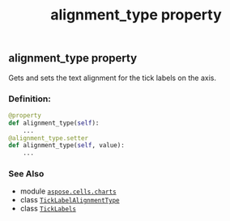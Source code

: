 ﻿---
title: alignment_type property
second_title: Aspose.Cells for Python via .NET API References
description: 
type: docs
weight: 30
url: /aspose.cells.charts/ticklabels/alignment_type/
is_root: false
---

## alignment_type property


Gets and sets the text alignment for the tick labels on the axis.
### Definition:
```python
@property
def alignment_type(self):
    ...
@alignment_type.setter
def alignment_type(self, value):
    ...
```

### See Also
* module [`aspose.cells.charts`](../../)
* class [`TickLabelAlignmentType`](/cells/python-net/aspose.cells.charts/ticklabelalignmenttype)
* class [`TickLabels`](/cells/python-net/aspose.cells.charts/ticklabels)
